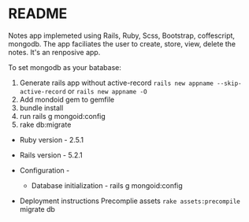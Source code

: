 # README

Notes app implemeted using Rails, Ruby, Scss, Bootstrap, coffescript, mongodb. The app faciliates
the user to create, store, view, delete the notes. It's an renposive app.

To set mongodb as your batabase:
  1. Generate rails app without active-record
    `rails new appname --skip-active-record` or `rails new appname -O`
  2. Add mondoid gem to gemfile
  3. bundle install
  4. run rails g mongoid:config
  5. rake db:migrate


* Ruby version - 2.5.1

* Rails version - 5.2.1

* Configuration - 
  * Database initialization - rails g mongoid:config

* Deployment instructions
    Precomplie assets `rake assets:precompile`
    migrate db
    
